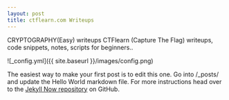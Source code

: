 ```yaml
---
layout: post
title: ctflearn.com Writeups
---
```

CRYPTOGRAPHY(Easy) writeups
CTFlearn (Capture The Flag) writeups, code snippets, notes, scripts for beginners..


![_config.yml]({{ site.baseurl }}/images/config.png)

The easiest way to make your first post is to edit this one. Go into /_posts/ and update the Hello World markdown file. For more instructions head over to the [Jekyll Now repository](https://github.com/barryclark/jekyll-now) on GitHub.
